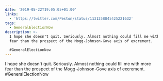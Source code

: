 ```yaml
---
date: '2019-05-22T19:05:05+01:00'
links:
  - 'https://twitter.com/Peston/status/1131258845425221632'
tags:
  - GeneralElectionNow
description: >-
  I hope she doesn't quit. Seriously. Almost nothing could fill me with more
  fear than the prospect of the Mogg-Johnson-Gove axis of excrement.

  #GeneralElectionNow
---
```

I hope she doesn't quit. Seriously. Almost nothing could fill me with more fear than the prospect of the Mogg-Johnson-Gove axis of excrement.
#GeneralElectionNow 
